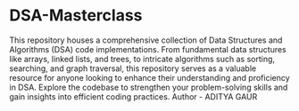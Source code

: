 # DSA-Masterclass
This repository houses a comprehensive collection of Data Structures and Algorithms (DSA) code implementations. From fundamental data structures like arrays, linked lists, and trees, to intricate algorithms such as sorting, searching, and graph traversal, this repository serves as a valuable resource for anyone looking to enhance their understanding and proficiency in DSA. Explore the codebase to strengthen your problem-solving skills and gain insights into efficient coding practices.
Author - ADITYA GAUR
